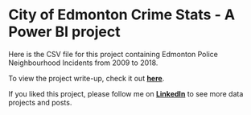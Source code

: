 # City of Edmonton Crime Stats - A Power BI project

Here is the CSV file for this project containing Edmonton Police Neighbourhood Incidents from 2009 to 2018.

To view the project write-up, check it out **[here](https://www.linkedin.com/pulse/city-edmonton-crime-stats-power-bi-project-sarah-rajani-ctp-ke4mc)**.

If you liked this project, please follow me on **[LinkedIn](https://www.linkedin.com/in/sarahrajani1/)**  to see more data projects and posts.
